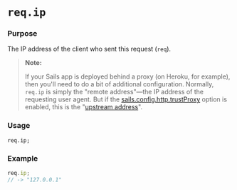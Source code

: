 # `req.ip`

### Purpose
The IP address of the client who sent this request (`req`).

> **Note:**
>
> If your Sails app is deployed behind a proxy (on Heroku, for example), then you'll need to do a bit of additional configuration.  Normally, `req.ip` is simply the "remote address"&mdash;the IP address of the requesting user agent.  But if the [sails.config.http.trustProxy](https://sailsjs.com/documentation/reference/configuration/sails-config-http) option is enabled, this is the "[upstream address](https://en.wikipedia.org/wiki/X-Forwarded-For)".

### Usage
```usage
req.ip;
```

### Example
```javascript
req.ip;
// -> "127.0.0.1"
```



<docmeta name="displayName" value="req.ip">
<docmeta name="pageType" value="property">
